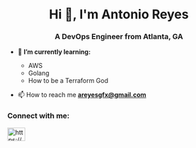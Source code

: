 <h1 align="center">Hi 👋, I'm Antonio Reyes</h1>
<h3 align="center">A DevOps Engineer from Atlanta, GA</h3>

- 🌱 **I’m currently learning:**
  * AWS
  * Golang
  * How to be a Terraform God

- 📫 How to reach me **areyesgfx@gmail.com**

<h3 align="left">Connect with me:</h3>
<p align="left">
<a href="https://www.linkedin.com/in/antonio-reyes-05661a18b/" target="blank"><img align="center" src="https://raw.githubusercontent.com/rahuldkjain/github-profile-readme-generator/master/src/images/icons/Social/linked-in-alt.svg" alt="https://www.linkedin.com/in/antonio-reyes-05661a18b/" height="30" width="40" /></a>
</p>
